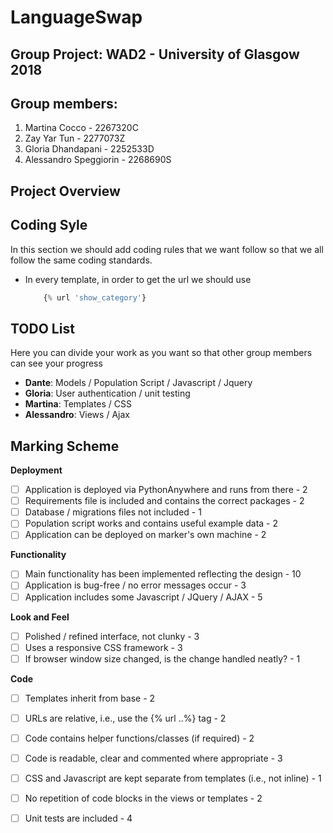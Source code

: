 

# LanguageSwap 
## Group Project: WAD2 - University of Glasgow 2018
## Group members: 

 1. Martina Cocco - 2267320C
 2. Zay Yar Tun - 2277073Z
 3. Gloria Dhandapani - 2252533D
 4. Alessandro Speggiorin - 2268690S

## Project Overview 

## Coding Syle
In this section we should add coding rules that we want follow so that we all follow the same coding standards.  
    
 - In every template, in order to get the url we should use
 
    ```python
        {% url 'show_category'}
    ```
## TODO List 
Here you can divide your work as you want so that other group members can see your progress

 - **Dante**: Models / Population Script / Javascript / Jquery
 - **Gloria**: User authentication / unit testing
 - **Martina**: Templates / CSS
 - **Alessandro**: Views / Ajax 
 
## Marking Scheme

**Deployment**
- [ ] Application is deployed via PythonAnywhere and runs from there - 2
- [ ] Requirements file is included and contains the correct packages - 2
- [ ] Database / migrations files not included - 1
- [ ] Population script works and contains useful example data - 2
- [ ] Application can be deployed on marker's own machine - 2

**Functionality**
- [ ] Main functionality has been implemented reflecting the design - 10
- [ ] Application is bug-free / no error messages occur - 3
- [ ] Application includes some Javascript / JQuery / AJAX - 5

**Look and Feel**
- [ ] Polished / refined interface, not clunky - 3
- [ ] Uses a responsive CSS framework - 3
- [ ] If browser window size changed, is the change handled neatly? - 1

**Code**
- [ ] Templates inherit from base - 2
- [ ] URLs are relative, i.e., use the {% url ..%} tag - 2
- [ ] Code contains helper functions/classes (if required) - 2
- [ ] Code is readable, clear and commented where appropriate - 3
- [ ] CSS and Javascript are kept separate from templates (i.e., not inline) - 1
- [ ] No repetition of code blocks in the views or templates - 2
- [ ] Unit tests are included - 4



